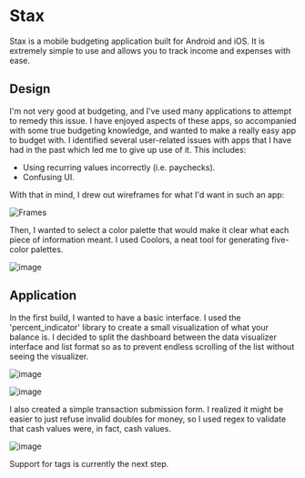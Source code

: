# Stax

Stax is a mobile budgeting application built for Android and iOS. It is extremely simple to use and allows you to track income and expenses with ease.

## Design

I'm not very good at budgeting, and I've used many applications to attempt to remedy this issue. I have enjoyed aspects of these apps, so accompanied with some true budgeting knowledge, and wanted to make a really easy app to budget with. I identified several user-related issues with apps that I have had in the past which led me to give up use of it. This includes:
- Using recurring values incorrectly (i.e. paychecks).
- Confusing UI.

With that in mind, I drew out wireframes for what I'd want in such an app:

![Frames](https://github.com/CaseyNguyen/Stax/assets/83699098/7ac9766a-1ccf-4fe7-974e-b51c2b8e69b5)

Then, I wanted to select a color palette that would make it clear what each piece of information meant. I used Coolors, a neat tool for generating five-color palettes.

![image](https://github.com/CaseyNguyen/Stax/assets/83699098/f7a3f780-0289-476f-9081-b45c360447fd)

## Application

In the first build, I wanted to have a basic interface. I used the 'percent_indicator' library to create a small visualization of what your balance is. I decided to split the dashboard between the data visualizer interface and list format so as to prevent endless scrolling of the list without seeing the visualizer.

![image](https://github.com/CaseyNguyen/Stax/assets/83699098/fdc0120b-d388-4a17-bcaf-25cc62ccb7a5)

![image](https://github.com/CaseyNguyen/Stax/assets/83699098/40545894-e7f2-4fad-a896-7a4a1dee248a)

I also created a simple transaction submission form. I realized it might be easier to just refuse invalid doubles for money, so I used regex to validate that cash values were, in fact, cash values.

![image](https://github.com/CaseyNguyen/Stax/assets/83699098/4d106c48-2a1b-4a53-9bbe-789de95bd8f4)

Support for tags is currently the next step.
